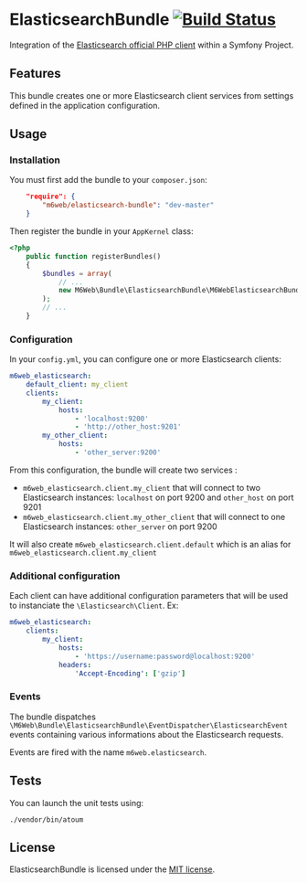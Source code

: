 # ElasticsearchBundle [![Build Status](https://travis-ci.org/M6Web/ElasticsearchBundle.png?branch=master)](https://travis-ci.org/M6Web/ElasticsearchBundle)

Integration of the [Elasticsearch official PHP client](http://github.com/elasticsearch/elasticsearch-php) within a Symfony Project.

## Features

This bundle creates one or more Elasticsearch client services from settings defined in the application configuration.

## Usage

### Installation

You must first add the bundle to your `composer.json`:

```json
    "require": {
        "m6web/elasticsearch-bundle": "dev-master"
    }
```

Then register the bundle in your `AppKernel` class:

```php
<?php
    public function registerBundles()
    {
        $bundles = array(
            // ...
            new M6Web\Bundle\ElasticsearchBundle\M6WebElasticsearchBundle(),
        );
        // ...
    }
```


### Configuration

In your `config.yml`, you can configure one or more Elasticsearch clients:

``` yml
m6web_elasticsearch:
    default_client: my_client
    clients:
        my_client:
            hosts:
                - 'localhost:9200'
                - 'http://other_host:9201'
        my_other_client:
            hosts:
                - 'other_server:9200'
```

From this configuration, the bundle will create two services : 

- `m6web_elasticsearch.client.my_client` that will connect to two Elasticsearch instances: `localhost` on port 9200 and `other_host` on port 9201
- `m6web_elasticsearch.client.my_other_client` that will connect to one Elasticsearch instances: `other_server` on port 9200

It will also create `m6web_elasticsearch.client.default` which is an alias for `m6web_elasticsearch.client.my_client` 

### Additional configuration

Each client can have additional configuration parameters that will be used to instanciate the `\Elasticsearch\Client`. Ex:

``` yml
m6web_elasticsearch:
    clients:
        my_client:
            hosts:
                - 'https://username:password@localhost:9200'
            headers:
                'Accept-Encoding': ['gzip']
```


### Events

The bundle dispatches `\M6Web\Bundle\ElasticsearchBundle\EventDispatcher\ElasticsearchEvent` events containing various informations about the Elasticsearch requests. 

Events are fired with the name `m6web.elasticsearch`. 

## Tests

You can launch the unit tests using: 

```
./vendor/bin/atoum
```

## License

ElasticsearchBundle is licensed under the [MIT license](LICENSE).
